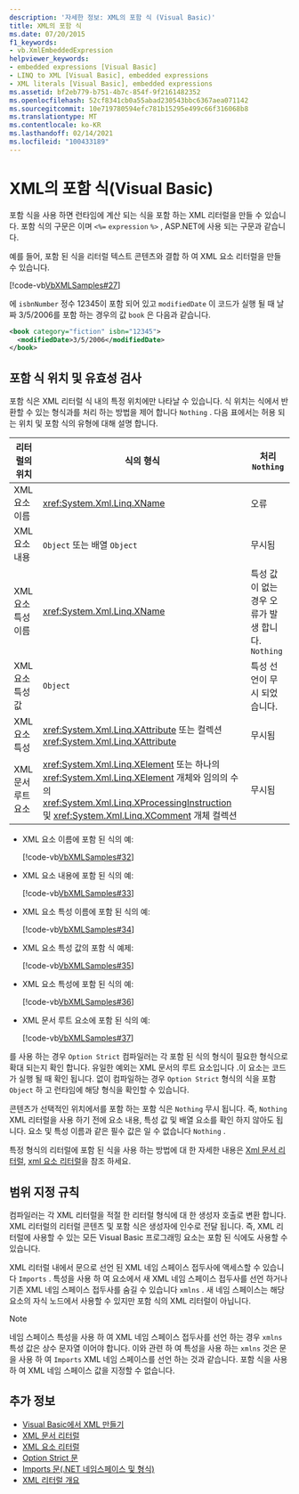 ```yaml
---
description: '자세한 정보: XML의 포함 식 (Visual Basic)'
title: XML의 포함 식
ms.date: 07/20/2015
f1_keywords:
- vb.XmlEmbeddedExpression
helpviewer_keywords:
- embedded expressions [Visual Basic]
- LINQ to XML [Visual Basic], embedded expressions
- XML literals [Visual Basic], embedded expressions
ms.assetid: bf2eb779-b751-4b7c-854f-9f2161482352
ms.openlocfilehash: 52cf8341cb0a55abad230543bbc6367aea071142
ms.sourcegitcommit: 10e719780594efc781b15295e499c66f316068b8
ms.translationtype: MT
ms.contentlocale: ko-KR
ms.lasthandoff: 02/14/2021
ms.locfileid: "100433189"
---
```

# <a name="embedded-expressions-in-xml-visual-basic"></a>XML의 포함 식(Visual Basic)

포함 식을 사용 하면 런타임에 계산 되는 식을 포함 하는 XML 리터럴을 만들 수 있습니다. 포함 식의 구문은 이며 `<%=` `expression` `%>` , ASP.NET에 사용 되는 구문과 같습니다.  
  
 예를 들어, 포함 된 식을 리터럴 텍스트 콘텐츠와 결합 하 여 XML 요소 리터럴을 만들 수 있습니다.  
  
 [!code-vb[VbXMLSamples#27](~/samples/snippets/visualbasic/VS_Snippets_VBCSharp/VbXMLSamples/VB/XMLSamples13.vb#27)]  
  
 에 `isbnNumber` 정수 12345이 포함 되어 있고 `modifiedDate` 이 코드가 실행 될 때 날짜 3/5/2006를 포함 하는 경우의 값 `book` 은 다음과 같습니다.  
  
```xml  
<book category="fiction" isbn="12345">  
  <modifiedDate>3/5/2006</modifiedDate>  
</book>  
```  
  
## <a name="embedded-expression-location-and-validation"></a>포함 식 위치 및 유효성 검사  

 포함 식은 XML 리터럴 식 내의 특정 위치에만 나타날 수 있습니다. 식 위치는 식에서 반환할 수 있는 형식과를 처리 하는 방법을 제어 합니다 `Nothing` . 다음 표에서는 허용 되는 위치 및 포함 식의 유형에 대해 설명 합니다.  
  
|리터럴의 위치|식의 형식|처리 `Nothing`|  
|---|---|---|  
|XML 요소 이름|<xref:System.Xml.Linq.XName>|오류|  
|XML 요소 내용|`Object` 또는 배열 `Object`|무시됨|  
|XML 요소 특성 이름|<xref:System.Xml.Linq.XName>|특성 값이 없는 경우 오류가 발생 합니다. `Nothing`|  
|XML 요소 특성 값|`Object`|특성 선언이 무시 되었습니다.|  
|XML 요소 특성|<xref:System.Xml.Linq.XAttribute> 또는 컬렉션 <xref:System.Xml.Linq.XAttribute>|무시됨|  
|XML 문서 루트 요소|<xref:System.Xml.Linq.XElement> 또는 하나의 <xref:System.Xml.Linq.XElement> 개체와 임의의 수의 <xref:System.Xml.Linq.XProcessingInstruction> 및 <xref:System.Xml.Linq.XComment> 개체 컬렉션|무시됨|  
  
- XML 요소 이름에 포함 된 식의 예:  
  
     [!code-vb[VbXMLSamples#32](~/samples/snippets/visualbasic/VS_Snippets_VBCSharp/VbXMLSamples/VB/XMLSamples13.vb#32)]  
  
- XML 요소 내용에 포함 된 식의 예:  
  
     [!code-vb[VbXMLSamples#33](~/samples/snippets/visualbasic/VS_Snippets_VBCSharp/VbXMLSamples/VB/XMLSamples13.vb#33)]  
  
- XML 요소 특성 이름에 포함 된 식의 예:  
  
     [!code-vb[VbXMLSamples#34](~/samples/snippets/visualbasic/VS_Snippets_VBCSharp/VbXMLSamples/VB/XMLSamples13.vb#34)]  
  
- XML 요소 특성 값의 포함 식 예제:  
  
     [!code-vb[VbXMLSamples#35](~/samples/snippets/visualbasic/VS_Snippets_VBCSharp/VbXMLSamples/VB/XMLSamples13.vb#35)]  
  
- XML 요소 특성에 포함 된 식의 예:  
  
     [!code-vb[VbXMLSamples#36](~/samples/snippets/visualbasic/VS_Snippets_VBCSharp/VbXMLSamples/VB/XMLSamples13.vb#36)]  
  
- XML 문서 루트 요소에 포함 된 식의 예:  
  
     [!code-vb[VbXMLSamples#37](~/samples/snippets/visualbasic/VS_Snippets_VBCSharp/VbXMLSamples/VB/XMLSamples13.vb#37)]  
  
 를 사용 하는 경우 `Option Strict` 컴파일러는 각 포함 된 식의 형식이 필요한 형식으로 확대 되는지 확인 합니다. 유일한 예외는 XML 문서의 루트 요소입니다 .이 요소는 코드가 실행 될 때 확인 됩니다. 없이 컴파일하는 경우 `Option Strict` 형식의 식을 포함 `Object` 하 고 런타임에 해당 형식을 확인할 수 있습니다.  
  
 콘텐츠가 선택적인 위치에서를 포함 하는 포함 식은 `Nothing` 무시 됩니다. 즉, `Nothing` XML 리터럴을 사용 하기 전에 요소 내용, 특성 값 및 배열 요소를 확인 하지 않아도 됩니다. 요소 및 특성 이름과 같은 필수 값은 일 수 없습니다 `Nothing` .  
  
 특정 형식의 리터럴에 포함 된 식을 사용 하는 방법에 대 한 자세한 내용은 [Xml 문서 리터럴](../../../language-reference/xml-literals/xml-document-literal.md), [xml 요소 리터럴](../../../language-reference/xml-literals/xml-element-literal.md)을 참조 하세요.  
  
## <a name="scoping-rules"></a>범위 지정 규칙  

 컴파일러는 각 XML 리터럴을 적절 한 리터럴 형식에 대 한 생성자 호출로 변환 합니다. XML 리터럴의 리터럴 콘텐츠 및 포함 식은 생성자에 인수로 전달 됩니다. 즉, XML 리터럴에 사용할 수 있는 모든 Visual Basic 프로그래밍 요소는 포함 된 식에도 사용할 수 있습니다.  
  
 XML 리터럴 내에서 문으로 선언 된 XML 네임 스페이스 접두사에 액세스할 수 있습니다 `Imports` . 특성을 사용 하 여 요소에서 새 XML 네임 스페이스 접두사를 선언 하거나 기존 XML 네임 스페이스 접두사를 숨길 수 있습니다 `xmlns` . 새 네임 스페이스는 해당 요소의 자식 노드에서 사용할 수 있지만 포함 식의 XML 리터럴이 아닙니다.  
  
> [!NOTE]
> 네임 스페이스 특성을 사용 하 여 XML 네임 스페이스 접두사를 선언 하는 경우 `xmlns` 특성 값은 상수 문자열 이어야 합니다. 이와 관련 하 여 특성을 사용 하는 `xmlns` 것은 문을 사용 하 여 `Imports` XML 네임 스페이스를 선언 하는 것과 같습니다. 포함 식을 사용 하 여 XML 네임 스페이스 값을 지정할 수 없습니다.  
  
## <a name="see-also"></a>추가 정보

- [Visual Basic에서 XML 만들기](creating-xml.md)
- [XML 문서 리터럴](../../../language-reference/xml-literals/xml-document-literal.md)
- [XML 요소 리터럴](../../../language-reference/xml-literals/xml-element-literal.md)
- [Option Strict 문](../../../language-reference/statements/option-strict-statement.md)
- [Imports 문(.NET 네임스페이스 및 형식)](../../../language-reference/statements/imports-statement-net-namespace-and-type.md)
- [XML 리터럴 개요](xml-literals-overview.md)
